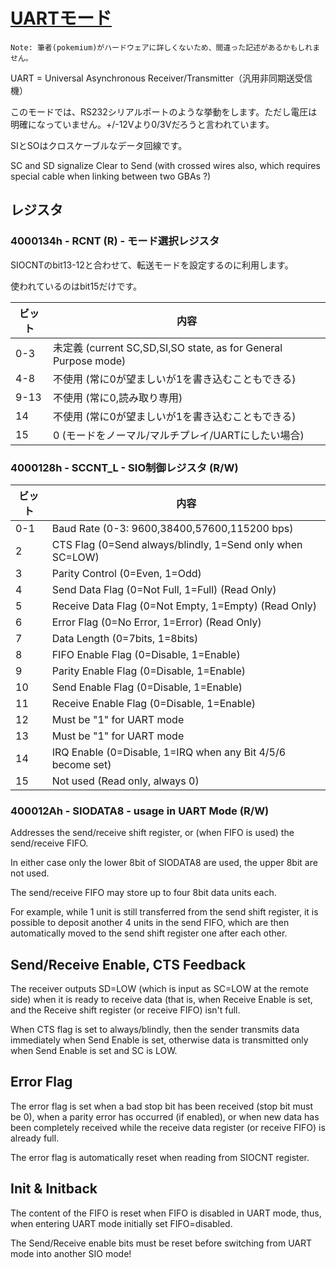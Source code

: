 # [UARTモード](https://mgba-emu.github.io/gbatek/#siouartmode)

```
Note: 筆者(pokemium)がハードウェアに詳しくないため、間違った記述があるかもしれません。
```

UART = Universal Asynchronous Receiver/Transmitter（汎用非同期送受信機）

このモードでは、RS232シリアルポートのような挙動をします。ただし電圧は明確になっていません。+/-12Vより0/3Vだろうと言われています。

SIとSOはクロスケーブルなデータ回線です。

SC and SD signalize Clear to Send (with crossed wires also, which requires special cable when linking between two GBAs ?)

## レジスタ

### 4000134h - RCNT (R) - モード選択レジスタ

SIOCNTのbit13-12と合わせて、転送モードを設定するのに利用します。

使われているのはbit15だけです。

ビット | 内容
---- | ---- 
0-3  | 未定義 (current SC,SD,SI,SO state, as for General Purpose mode)
4-8  | 不使用 (常に0が望ましいが1を書き込むこともできる)
9-13 | 不使用 (常に0,読み取り専用)
14   | 不使用 (常に0が望ましいが1を書き込むこともできる)
15   | 0 (モードをノーマル/マルチプレイ/UARTにしたい場合)

### 4000128h - SCCNT_L - SIO制御レジスタ (R/W)

ビット | 内容
---- | ---- 
0-1 | Baud Rate  (0-3: 9600,38400,57600,115200 bps)
2   | CTS Flag   (0=Send always/blindly, 1=Send only when SC=LOW)
3   | Parity Control (0=Even, 1=Odd)
4   | Send Data Flag      (0=Not Full,  1=Full)    (Read Only)
5   | Receive Data Flag   (0=Not Empty, 1=Empty)   (Read Only)
6   | Error Flag          (0=No Error,  1=Error)   (Read Only)
7   | Data Length         (0=7bits,   1=8bits)
8   | FIFO Enable Flag    (0=Disable, 1=Enable)
9   | Parity Enable Flag  (0=Disable, 1=Enable)
10  | Send Enable Flag    (0=Disable, 1=Enable)
11  | Receive Enable Flag (0=Disable, 1=Enable)
12  | Must be "1" for UART mode
13  | Must be "1" for UART mode
14  | IRQ Enable          (0=Disable, 1=IRQ when any Bit 4/5/6 become set)
15  | Not used            (Read only, always 0)

### 400012Ah - SIODATA8 - usage in UART Mode (R/W)

Addresses the send/receive shift register, or (when FIFO is used) the send/receive FIFO. 

In either case only the lower 8bit of SIODATA8 are used, the upper 8bit are not used.

The send/receive FIFO may store up to four 8bit data units each. 

For example, while 1 unit is still transferred from the send shift register, it is possible to deposit another 4 units in the send FIFO, which are then automatically moved to the send shift register one after each other.

## Send/Receive Enable, CTS Feedback

The receiver outputs SD=LOW (which is input as SC=LOW at the remote side) when it is ready to receive data (that is, when Receive Enable is set, and the Receive shift register (or receive FIFO) isn't full.

When CTS flag is set to always/blindly, then the sender transmits data immediately when Send Enable is set, otherwise data is transmitted only when Send Enable is set and SC is LOW.

## Error Flag

The error flag is set when a bad stop bit has been received (stop bit must be 0), when a parity error has occurred (if enabled), or when new data has been completely received while the receive data register (or receive FIFO) is already full.

The error flag is automatically reset when reading from SIOCNT register.

## Init & Initback

The content of the FIFO is reset when FIFO is disabled in UART mode, thus, when entering UART mode initially set FIFO=disabled.

The Send/Receive enable bits must be reset before switching from UART mode into another SIO mode!
